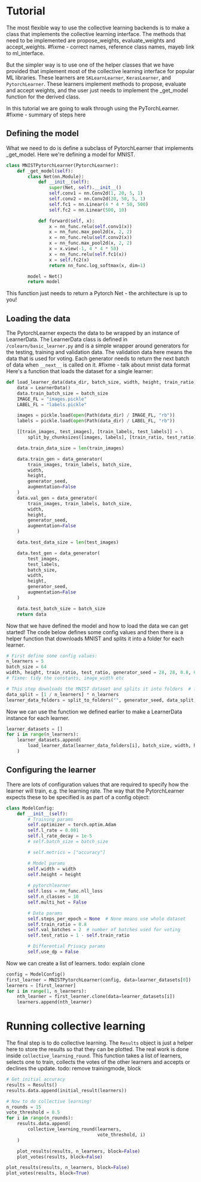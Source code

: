 # Tutorial

The most flexible way to use the collective learning backends is to make a class that implements
the collective learning interface. The methods that need to be implemented are propose_weights, evaluate_weights and accept_weights. #fixme - correct names, reference class names, mayeb link to ml_interface.

But the simpler way is to use one of the helper classes that we have provided that implement 
most of the collective learning interface for popular ML libraries. These learners are `SKLearnLearner`, 
`KerasLearner`, and `PytorchLearner`. These learners implement methods to propose, evaluate and accept weights, 
and the user just needs to implement the _get_model function for the derived class.  

In this tutorial we are going to walk through using the PyTorchLearner.  #fixme - summary of steps here

## Defining the model
What we need to do is define a subclass of PytorchLearner that implements _get_model. 
Here we're defining a model for MNIST.

```python
class MNISTPytorchLearner(PytorchLearner):
    def _get_model(self):
        class Net(nn.Module):
            def __init__(self):
                super(Net, self).__init__()
                self.conv1 = nn.Conv2d(1, 20, 5, 1)
                self.conv2 = nn.Conv2d(20, 50, 5, 1)
                self.fc1 = nn.Linear(4 * 4 * 50, 500)
                self.fc2 = nn.Linear(500, 10)

            def forward(self, x):
                x = nn_func.relu(self.conv1(x))
                x = nn_func.max_pool2d(x, 2, 2)
                x = nn_func.relu(self.conv2(x))
                x = nn_func.max_pool2d(x, 2, 2)
                x = x.view(-1, 4 * 4 * 50)
                x = nn_func.relu(self.fc1(x))
                x = self.fc2(x)
                return nn_func.log_softmax(x, dim=1)

        model = Net()
        return model
```

This function just needs to return a Pytorch Net - the architecture is up to you!

## Loading the data
The PytorchLearner expects the data to be wrapped by an instance of LearnerData.
The LearnerData class is defined in `/colearn/basic_learner.py` 
and is a simple wrapper around generators for the testing, training and validation data.
The validation data here means the data that is used for voting.
Each generator needs to return the next batch of data when `__next__` is called on it.
#fixme - talk about mnist data format
Here's a function that loads the dataset for a single learner:
```python
def load_learner_data(data_dir, batch_size, width, height, train_ratio, test_ratio, generator_seed):
    data = LearnerData()
    data.train_batch_size = batch_size
    IMAGE_FL = "images.pickle"
    LABEL_FL = "labels.pickle"

    images = pickle.load(open(Path(data_dir) / IMAGE_FL, "rb"))
    labels = pickle.load(open(Path(data_dir) / LABEL_FL, "rb"))

    [[train_images, test_images], [train_labels, test_labels]] = \
        split_by_chunksizes([images, labels], [train_ratio, test_ratio])

    data.train_data_size = len(train_images)

    data.train_gen = data_generator(
        train_images, train_labels, batch_size,
        width,
        height,
        generator_seed,
        augmentation=False
    )
    data.val_gen = data_generator(
        train_images, train_labels, batch_size,
        width,
        height,
        generator_seed,
        augmentation=False
    )

    data.test_data_size = len(test_images)

    data.test_gen = data_generator(
        test_images,
        test_labels,
        batch_size,
        width,
        height,
        generator_seed,
        augmentation=False
    )

    data.test_batch_size = batch_size
    return data
```

Now that we have defined the model and how to load the data we can get started! 
The code below defines some config values and then there is a helper function that downloads MNIST and splits it into a folder for each learner.
```python
# First define some config values:
n_learners = 5
batch_size = 64
width, height, train_ratio, test_ratio, generator_seed = 28, 28, 0.8, 0.2, 42
# fixme: tidy the constants, image_width etc

# This step downloads the MNIST dataset and splits it into folders  # fixme: move to before definition
data_split = [1 / n_learners] * n_learners
learner_data_folders = split_to_folders("", generator_seed, data_split, n_learners)
```

Now we can use the function we defined earlier to make a LearnerData instance for each learner.
```python
learner_datasets = []
for i in range(n_learners):
    learner_datasets.append(
        load_learner_data(learner_data_folders[i], batch_size, width, height, train_ratio, test_ratio, generator_seed)
    )
```

## Configuring the learner
There are lots of configuration values that are required to specify how the learner will train, e.g. the learning rate.
The way that the PytorchLearner expects these to be specified is as part of a config object:

```python
class ModelConfig:
    def __init__(self):
        # Training params
        self.optimizer = torch.optim.Adam
        self.l_rate = 0.001
        self.l_rate_decay = 1e-5
        # self.batch_size = batch_size

        # self.metrics = ["accuracy"]

        # Model params
        self.width = width
        self.height = height
        
        # pytorchlearner
        self.loss = nn_func.nll_loss
        self.n_classes = 10
        self.multi_hot = False

        # Data params
        self.steps_per_epoch = None  # None means use whole dataset
        self.train_ratio = 0.8
        self.val_batches = 2  # number of batches used for voting
        self.test_ratio = 1 - self.train_ratio

        # Differential Privacy params
        self.use_dp = False
```

Now we can create a list of learners. todo: explain clone

```python
config = ModelConfig()
first_learner = MNISTPytorchLearner(config, data=learner_datasets[0])
learners = [first_learner]
for i in range(1, n_learners):
    nth_learner = first_learner.clone(data=learner_datasets[i])
    learners.append(nth_learner)
```

# Running collective learning
The final step is to do collective learning.
The `Results` object is just a helper here to store the results so that they can be plotted. 
The real work is done inside `collective_learning_round`. 
This function takes a list of learners, selects one to train, collects the votes of the other learners and accepts or declines the update.
todo: remove trainingmode, block
```python
# Get initial accuracy
results = Results()
results.data.append(initial_result(learners))

# Now to do collective learning!
n_rounds = 15
vote_threshold = 0.5
for i in range(n_rounds):
    results.data.append(
        collective_learning_round(learners,
                                  vote_threshold, i)
    )

    plot_results(results, n_learners, block=False)
    plot_votes(results, block=False)

plot_results(results, n_learners, block=False)
plot_votes(results, block=True)
```